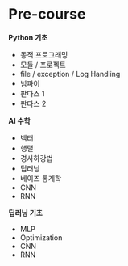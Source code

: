 # Pre-course



__Python 기초__

- 동적 프로그래밍
- 모듈 / 프로젝트
- file / exception / Log Handling
- 넘파이
- 판다스 1
- 판다스 2



__AI 수학__

- 벡터
- 행렬
- 경사하강법
- 딥러닝
- 베이즈 통계학
- CNN
- RNN



__딥러닝 기초__

- MLP
- Optimization
- CNN
- RNN

